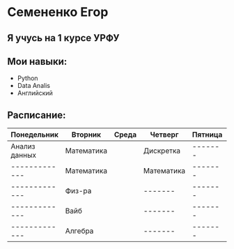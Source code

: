 # Семененко Егор
## Я учусь на 1 курсе УРФУ
## Мои навыки:
* Python
* Data Analis
* Английский
## Расписание:
|Понедельник|Вторник|Среда|Четверг|Пятница|Суббота|
|-----------|-------|-----|-------|-------|-------|
|Анализ данных|Математика||Дискретка|-------|-------|
|-------------|Математика||Математика|-------|-------|
|-------------|Физ-ра||-------|-------|-------|
|-------------|Вайб||-------|-------|-------|
|-------------|Алгебра||-------|-------|-------|
